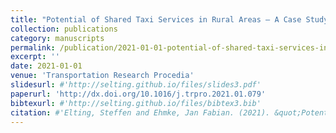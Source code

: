 ```yaml
---
title: "Potential of Shared Taxi Services in Rural Areas – A Case Study"
collection: publications
category: manuscripts
permalink: /publication/2021-01-01-potential-of-shared-taxi-services-in-rural-areas-a-case-study
excerpt: ''
date: 2021-01-01
venue: 'Transportation Research Procedia'
slidesurl: #'http://selting.github.io/files/slides3.pdf'
paperurl: 'http://dx.doi.org/10.1016/j.trpro.2021.01.079'
bibtexurl: #'http://selting.github.io/files/bibtex3.bib'
citation: #'Elting, Steffen and Ehmke, Jan Fabian. (2021). &quot;Potential of Shared Taxi Services in Rural Areas – A Case Study.&quot; <i>Transportation Research Procedia</i>.'
---
```

